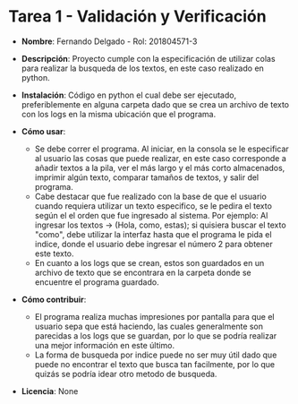 # Tarea 1 - Validación y Verificación
* **Nombre**: Fernando Delgado - Rol: 201804571-3

* **Descripción**: Proyecto cumple con la especificación de utilizar colas para realizar la busqueda de los textos, en este caso realizado en python.

* **Instalación**: Código en python el cual debe ser ejecutado, preferiblemente en alguna carpeta dado que se crea un archivo de texto con los logs en la misma ubicación que el programa.

* **Cómo usar**: 
  * Se debe correr el programa. Al iniciar, en la consola se le especificar al usuario las cosas que puede realizar, en este caso corresponde
    a añadir textos a la pila, ver el más largo y el más corto almacenados, imprimir algún texto, comparar tamaños de textos, y salir del programa.
  * Cabe destacar que fue realizado con la base de que el usuario cuando requiera utilizar un texto especifico, se le pedira el texto según el
    el orden que fue ingresado al sistema. Por ejemplo: Al ingresar los textos -> (Hola, como, estas); si quisiera buscar el texto "como", debe utilizar
    la interfaz hasta que el programa le pida el indice, donde el usuario debe ingresar el número 2 para obtener este texto.
  * En cuanto a los logs que se crean, estos son guardados en un archivo de texto que se encontrara en la carpeta donde se encuentre el programa guardado.

* **Cómo contribuir**: 
  * El programa realiza muchas impresiones por pantalla para que el usuario sepa que está haciendo, las cuales generalmente son parecidas a los logs
    que se guardan, por lo que se podría realizar una mejor información en este último. 
  * La forma de busqueda por indice puede no ser muy útil dado que puede no encontrar el texto que busca tan facilmente, por lo que quizás se podría idear otro metodo de busqueda.

* **Licencia**: None
